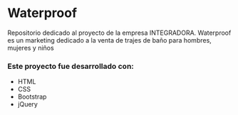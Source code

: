 # Waterproof
Repositorio dedicado al proyecto de la empresa INTEGRADORA. Waterproof es un marketing dedicado a la venta de trajes de baño para hombres, mujeres y niños

<h3>Este proyecto fue desarrollado con:</h3>
<ul>
  <li>HTML</li>
  <li>CSS</li>
  <li>Bootstrap</li>
  <li>jQuery</li>
</ul>
